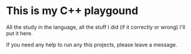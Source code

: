 # This is my C++ playgound

All the study in the language, all the stuff I did (if it correctly or wrong) I'll put it here.

If you need any help to run any this projects, please leave a message.
